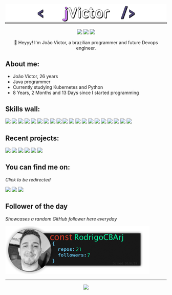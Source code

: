 <p align="center"><img src="src/resources/images/nickgabe.png" width="600"/></p>
<p align="center"><a href="https://linkedin.com/in/joao-victor-barbosa-andrade/"><img src="https://img.shields.io/badge/linkedin-d580ff?style=for-the-badge&logoColor=F2F2F2&logo=linkedin"/></a>
<a href="http://bit.ly/biblioteca-devops"><img src="https://img.shields.io/badge/notion-d580ff?logo=notion&style=for-the-badge&logoColor=F2F2F2"/></a>
<img src="https://komarev.com/ghpvc/?username=JvDev-hash&style=for-the-badge&color=d580ff&logoColor=F2F2F2&logo=undefined"/></p>
<p align="center">👋 Heyyy! I'm João Victor, a brazilian programmer and future Devops engineer.</p>

## **About me:**

* João Victor, 26 years
* Java programmer
* Currently studying Kubernetes and Python
* 8 Years, 2 Months and 13 Days since I started programming

## **Skills wall:**

<p align="left"><img src="https://img.shields.io/badge/shell%20script-300047?logo=gnu-bash&style=for-the-badge&logoColor=F2F2F2"/>
<img src="https://img.shields.io/badge/sqlite-300047?logo=sqlite&style=for-the-badge&logoColor=F2F2F2"/>
<img src="https://img.shields.io/badge/css3-660066?logo=css3&style=for-the-badge&logoColor=F2F2F2"/>
<img src="https://img.shields.io/badge/visual%20studio%20code-300047?logo=visual%20studio%20code&style=for-the-badge&logoColor=F2F2F2"/>
<img src="https://img.shields.io/badge/docker-660066?logo=docker&style=for-the-badge&logoColor=F2F2F2"/>
<img src="https://img.shields.io/badge/node.js-660066?logo=node.js&style=for-the-badge&logoColor=F2F2F2"/>
<img src="https://img.shields.io/badge/mongodb-300047?logo=mongodb&style=for-the-badge&logoColor=F2F2F2"/>
<img src="https://img.shields.io/badge/linux-660066?logo=linux&style=for-the-badge&logoColor=F2F2F2"/>
<img src="https://img.shields.io/badge/express.js-d580ff?logo=express&style=for-the-badge&logoColor=F2F2F2"/>
<img src="https://img.shields.io/badge/kubernetes-300047?logo=kubernetes&style=for-the-badge&logoColor=F2F2F2"/>
<img src="https://img.shields.io/badge/markdown-d580ff?logo=markdown&style=for-the-badge&logoColor=F2F2F2"/>
<img src="https://img.shields.io/badge/jquery-d580ff?logo=jquery&style=for-the-badge&logoColor=F2F2F2"/>
<img src="https://img.shields.io/badge/php-d580ff?logo=php&style=for-the-badge&logoColor=F2F2F2"/>
<img src="https://img.shields.io/badge/github-d580ff?logo=github&style=for-the-badge&logoColor=F2F2F2"/>
<img src="https://img.shields.io/badge/git-660066?logo=git&style=for-the-badge&logoColor=F2F2F2"/>
<img src="https://img.shields.io/badge/jenkins-660066?logo=jenkins&style=for-the-badge&logoColor=F2F2F2"/>
<img src="https://img.shields.io/badge/bootstrap-d580ff?logo=bootstrap&style=for-the-badge&logoColor=F2F2F2"/>
<img src="https://img.shields.io/badge/html5-d580ff?logo=html5&style=for-the-badge&logoColor=F2F2F2"/>
<img src="https://img.shields.io/badge/javascript-660066?logo=javascript&style=for-the-badge&logoColor=F2F2F2"/>
<img src="https://img.shields.io/badge/python-d580ff?logo=python&style=for-the-badge&logoColor=F2F2F2"/></p>

## **Recent projects:**

<a href="https://github.com/JvDev-hash/JvDev-hash"><img src="https://github-readme-stats.vercel.app/api/pin/?username=JvDev-hash&repo=JvDev-hash&title_color=660066&text_color=F2F2F2&bg_color=300047&border_color=121111&icon_color=F2F2F2&border_radius=20" height="100"/></a>
<a href="https://github.com/JvDev-hash/MesDoKubernetes"><img src="https://github-readme-stats.vercel.app/api/pin/?username=JvDev-hash&repo=MesDoKubernetes&title_color=660066&text_color=F2F2F2&bg_color=300047&border_color=121111&icon_color=F2F2F2&border_radius=20" height="100"/></a>
<a href="https://github.com/JvDev-hash/automation-scripts"><img src="https://github-readme-stats.vercel.app/api/pin/?username=JvDev-hash&repo=automation-scripts&title_color=660066&text_color=F2F2F2&bg_color=300047&border_color=121111&icon_color=F2F2F2&border_radius=20" height="100"/></a>
<a href="https://github.com/JvDev-hash/angular-dex"><img src="https://github-readme-stats.vercel.app/api/pin/?username=JvDev-hash&repo=angular-dex&title_color=660066&text_color=F2F2F2&bg_color=300047&border_color=121111&icon_color=F2F2F2&border_radius=20" height="100"/></a>
<a href="https://github.com/JvDev-hash/eurekaDex"><img src="https://github-readme-stats.vercel.app/api/pin/?username=JvDev-hash&repo=eurekaDex&title_color=660066&text_color=F2F2F2&bg_color=300047&border_color=121111&icon_color=F2F2F2&border_radius=20" height="100"/></a>
<a href="https://github.com/JvDev-hash/dexGateway"><img src="https://github-readme-stats.vercel.app/api/pin/?username=JvDev-hash&repo=dexGateway&title_color=660066&text_color=F2F2F2&bg_color=300047&border_color=121111&icon_color=F2F2F2&border_radius=20" height="100"/></a>

## **You can find me on:**

*Click to be redirected*

<p align="left"><a href="https://linkedin.com/in/joao-victor-barbosa-andrade/"><img src="https://img.shields.io/badge/linkedin-d580ff?style=for-the-badge&logoColor=F2F2F2&logo=linkedin"/></a>
<a href="mailto:jvbaprof@gmail.com"><img src="https://img.shields.io/badge/email-d580ff?logo=gmail&style=for-the-badge&logoColor=F2F2F2"/></a>
<img src="https://img.shields.io/badge/azbis-d580ff?logo=discord&labelColor=300047&style=for-the-badge&logoColor=F2F2F2"/></p>

## **Follower of the day**

*Showcases a random GitHub follower here everyday*

<a href="https://github.com/RodrigoCBArj" alt="Rodrigo C. B. Araújo"><img style="height:150px;" src=./src/resources/images/randomFollower.png alt="Follower of the day"/></a>

<hr>

<p align="center"><img src="https://github-readme-stats.vercel.app/api/?username=JvDev-hash&style=for-the-badge&title_color=660066&text_color=F2F2F2&bg_color=300047&border_color=121111&show_icons=true&icon_color=F2F2F2&rank_icon=github"/></p>